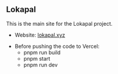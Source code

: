 ## Lokapal

This is the main site for the Lokapal project.

- Website: [lokapal.xyz](https://lokapal.xyz)

* Before pushing the code to Vercel:
  - pnpm run build
  - pnpm start
  - pnpm run dev
